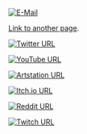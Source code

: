 [![E-Mail](https://img.icons8.com/ios-glyphs/30/000000/email.png)](mailto:pandartb3d@gmail.com)

[Link to another page](./post.html).



[![Twitter URL](https://img.icons8.com/ios-glyphs/30/000000/twitter--v1.png)](https://twitter.com/pandartb3d)



[![YouTube URL](https://img.icons8.com/ios-glyphs/30/000000/youtube-play.png)](https://www.youtube.com/channel/UCbM3kTD2lsXQPORbi2lyZSg)


[![Artstation URL](https://img.icons8.com/windows/30/000000/artstation.png)](https://www.artstation.com/pandartb3d)


[![Itch.io URL](https://img.icons8.com/ios-glyphs/30/000000/itch-io.png)](https://pandartb3d.itch.io/)



[![Reddit URL](https://img.icons8.com/ios-filled/30/000000/reddit--v2.png)](https://www.reddit.com/user/pandartb3d)



[![Twitch URL](https://img.icons8.com/ios-glyphs/30/000000/twitch.png)](https://www.twitch.tv/pandartb3d)


